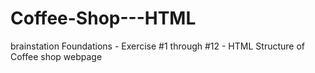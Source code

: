# Coffee-Shop---HTML

brainstation Foundations - Exercise #1 through #12 - HTML Structure of Coffee shop webpage
